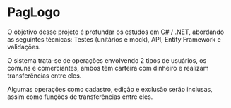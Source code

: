 # PagLogo

O objetivo desse projeto é profundar os estudos em C# / .NET, abordando as seguintes técnicas: Testes (unitários e mock), API, Entity Framework e validações. 

O sistema trata-se de operações envolvendo 2 tipos de usuários, os comuns e comerciantes, ambos têm carteira com dinheiro e realizam transferências entre eles.  

Algumas operações como cadastro, edição e exclusão serão inclusas, assim como funções de transferências entre eles.
